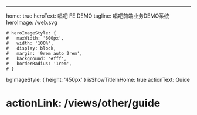 ---
home: true
heroText: 唱吧 FE DEMO
tagline: 唱吧前端业务DEMO系统
heroImage: /web.svg
```
# heroImageStyle: {
#   maxWidth: '600px',
#   width: '100%',
#   display: block,
#   margin: '9rem auto 2rem',
#   background: '#fff',
#   borderRadius: '1rem',
# }
```
bgImageStyle: {
  height: '450px'
}
isShowTitleInHome: true
actionText: Guide
# actionLink: /views/other/guide